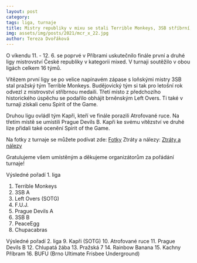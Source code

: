 ```yaml
---
layout: post
category:
tags: liga, turnaje
title: Mistry republiky v mixu se stali Terrible Monkeys, 3SB stříbrní, Left Overs obhájili 3. místo
img: assets/img/posts/2021/mcr_x_22.jpg
author: Tereza Dvořáková
---
```

O víkendu 11. - 12. 6. se poprvé v Příbrami uskutečnilo finále první a druhé ligy mistrovství České republiky v kategorii mixed. V turnaji soutěžilo v obou ligách celkem 16 týmů. 

Vítězem první ligy se po velice napínavém zápase s loňskými mistry 3SB stal pražský tým Terrible Monkeys. Budějovický tým si tak pro letošní rok odvezl z mistrovství stříbrnou medaili. Třetí místo z předchozího historického úspěchu se podařilo obhájit brněnským Left Overs. Ti také v turnaji získali cenu Spirit of the Game. 

Druhou ligu ovládl tým Kapři, kteří ve finále porazili Atrofované ruce. Na třetím místě se umístili Prague Devils B. Kapři ke svému vítězství ve druhé lize přidali také ocenění Spirit of the Game. 

Na fotky z turnaje se můžete podívat zde: 
[Fotky](https://drive.google.com/drive/folders/18dtDRlDD4pufeGYiAbSFrSe58MFC6Pfv)
Ztráty a nálezy: 
[Ztráty a nálezy](https://drive.google.com/drive/folders/16j4mQ1UKIv6Mijl1rusxsDF1uLd1LkIh)

Gratulujeme všem umístěným a děkujeme organizátorům za pořádání turnaje! 

Výsledné pořadí 1. liga 
1. Terrible Monkeys
2. 3SB A
3. Left Overs (SOTG) 
4. F.U.J.
5. Prague Devils A
6. 3SB B
7. PeaceEgg
8. Chupacabras 

Výsledné pořadí 2. liga
9. Kapři (SOTG)
10. Atrofované ruce
11. Prague Devils B
12. Chlupatá žába
13. Pražská 7
14. Rainbow Banana
15. Kachny Příbram
16. BUFU (Brno Ultimate Frisbee Underground)
